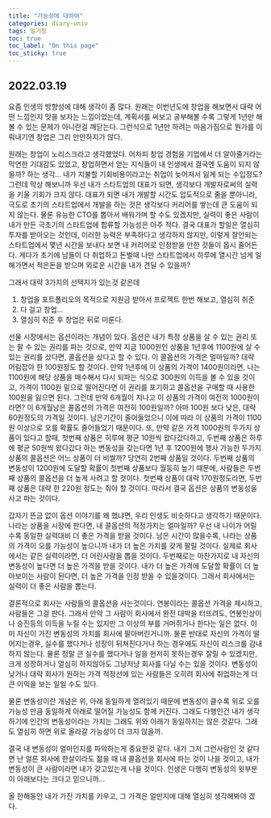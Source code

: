 ```yaml
---
title: "가능성에 대하여"
categories: diary-univ
tags: 일기장
toc: true
toc_label: "On this page"
toc_sticky: true
---
```

## 2022.03.19
요즘 인생의 방향성에 대해 생각이 좀 많다. 원래는 이번년도에 창업을 해보면서 대략 어떤 느낌인지 맛을 보자는 느낌이었는데, 계획서를 써보고 공부해볼 수록 그렇게 1년만 해볼 수 있는 문제가 아니란걸 깨닫는다. 그런식으로 1년만 하려는 마음가짐으로 뭔가를 이뤄내기엔 창업은 그리 만만하지가 않다. 

원래는 창업이 노리스크라고 생각했었다. 어차피 창업 경험을 기업에서 더 알아줄거라는 막연한 기대감도 있었고, 창업하면서 얻는 지식들이 내 인생에서 결국엔 도움이 되지 않을까? 하는 생각... 내가 지불할 기회비용이라고는 취업이 늦어져서 잃게 되는 수입정도? 그런데 막상 해보니까 우선 내가 스타트업의 대표가 되면, 생각보다 개발자로써의 실력을 키울 기회가 크지 않다. 대표가 되면 내가 개발할 시간도 압도적으로 줄을 뿐아니라, 극도로 초기의 스타트업에서 개발을 하는 것은 생각보다 커리어를 쌓는데 큰 도움이 되지 않는다. 물론 유능한 CTO를 뽑아서 배워가며 할 수도 있겠지만, 실력이 좋은 사람이 내가 만든 극초기의 스타트업에 합류할 가능성은 아주 적다. 결국 대표가 할일은 열심히 투자를 받아오는 것인데, 이러한 능력은 부족하다고 생각하지 않지만, 이렇게 잘안되는 스타트업에서 몇년 시간을 보내다 보면 내 커리어로 인정받을 만한 것들이 몹시 줄어든다. 게다가 초기에 남들이 다 취업하고 돈벌때 나만 스타트업에서 하루에 열시간 넘게 일해가면서 적은돈을 받으며 외로운 시간을 내가 견딜 수 있을까? 

그래서 대략 3가지의 선택지가 있는것 같은데

1. 창업을 포트폴리오의 목적으로 지원금 받아서 프로젝트 한번 해보고, 열심히 취준
2. 다 걸고 창업...
3. 열심히 취준 후 창업은 뒤로 미룬다.

선물 시장에서는 옵션이라는 개념이 있다. 옵션은 내가 특정 상품을 살 수 있는 권리 또는 팔 수 있는 권리를 파는 것으로, 만약 지금 1000원인 상품을 1년후에 1100원에 살 수 있는 권리를 샀다면, 콜옵션을 샀다고 할 수 있다. 이 콜옵션의 가격은 얼마일까? 대략 어림잡아 한 100원정도 할 것이다. 만약 1년후에 이 상품의 가격이 1400원이라면, 나는 1100원에 해당 상품을 매수해서 다시 되파는 식으로 300원의 이득을 볼 수 있을 것이고, 가격이 1100원 밑으로 떨어진다면 이 권리를 포기하고 콜옵션을 구매할 때 사용한 100원을 잃으면 된다. 그런데 만약 6개월이 지나고 이 상품의 가격이 여전히 1000원이라면? 이 6개월남은 콜옵션의 가격은 여전히 100원일까? 아마 100원 보다 낮은, 대략 60원정도의 가격일 것이다. 남은기간이 줄어들었으니 이에 따라 이 상품의 가격이 1100원 이상으로 오를 확률도 줄어들었기 때문이다. 또, 만약 같은 가격 1000원의 두가지 상품이 있다고 할때, 첫번째 상품은 히루에 평균 10원씩 왔다갔다하고, 두번째 상품은 하루에 평균 50원씩 왔다갔다 하는 변동성을 갖는다면 1년 후 1200원에 행사 가능한 두가지 상품의 콜옵션은 어느 상품이 더 비쌀까? 당연히 2번째 상품일 것이다. 두번째 상품의 변동성이 1200원에 도달할 확률이 첫번째 상품보다 월등히 높기 때문에, 사람들은 두번째 상품의 콜옵션을 더 높게 사려고 할 것이다. 첫번째 상품이 대략 170원정도라면, 두번째 상품은 대략 한 220원 정도는 줘야 할 것이다. 따라서 결국 옵션은 상품의 변동성을 사고 파는 것이다.

갑자기 뜬금 없이 옵션 이야기를 왜 했냐면, 우리 인생도 비슷하다고 생각하기 때문이다. 나라는 상품을 시장에 판다면, 내 콜옵션의 적정가치는 얼마일까? 우선 내 나이가 어릴수록 동일한 실력대비 더 좋은 가격을 받을 것이다. 남은 시간이 많을수록, 나라는 상품의 가격이 오를 가능성이 높으니까 내가 더 높은 가치를 갖게 팔릴 것이다. 실제로 회사에서는 같은 실력이라면, 더 어린사람을 뽑을 것이다. 두번째로는 마찬가지로 내 자신의 변동성이 높다면 더 높은 가격을 받을 것이다. 내가 더 높은 가격에 도달할 확률이 더 높아보이는 사람이 된다면, 더 높은 가격을 인정 받을 수 있을것이다. 그래서 회사에서는 실력이 더 좋은 사람을 뽑는다. 

결론적으로 회사는 사람들의 콜옵션을 사는것이다. 연봉이라는 콜옵션 가격을 제시하고, 사람들은 그걸 판다. 그래서 만약 그 사람이 회사에서 완전 대박을 터뜨려도, 연봉인상이나 승진등의 이득을 누릴 수는 있지만 그 이상의 부를 거머쥐거나 한다는 일은 없다. 이미 자신이 가진 변동성의 가치를 회사에 팔아버린거니까. 물론 반대로 자신의 가격이 떨어지는경우, 실수를 했다거나 성장이 뒤쳐진다거나 하는 경우에도 자신이 리스크를 감내하지 않는다. 물론 정말 큰 실수를 했다거나 일을 현저히 못하는경우 잘릴 수 있겠지만, 크게 성장하거나 열심히 하지않아도 그냥저냥 회사를 다닐 수는 있을 것이다. 변동성이 낮거나 대략 회사가 원하는 가격 적정선에 있는 사람들은 오히려 회사에 취업하는게 더 큰 이익을 보는 일일 수도 있다. 

물론 변동성이란 개념은 위, 아래 동일하게 열려있기 때문에 변동성이 클수록 위로 오를 가능성 만큼 동일하게 아래로 떨어질 가능성도 함께 커진다. 그래도 다행인건 내가 생각하기에 인간의 변동성이라는 가치는 그래도 위와 아래가 동일하지는 않은 것같다. 그래도 열심히 하면 위로 올라갈 가능성이 더 크지 않을까. 

결국 내 변동성이 얼마인지를 파악하는게 중요한것 같다. 내가 그저 그런사람인 것 같다면 난 얼른 회사에 한살이라도 젊을 때 내 콜옵션을 회사에 파는 것이 나을 것이고, 내가 변동성이 큰 사람이라면 내가 갖고있는게 나을 것이다. 인생은 다행히 변동성의 윗부분이 아래보다는 크다고 믿으니까...

올 한해동안 내가 가진 가치를 키우고, 그 가격은 얼만지에 대해 열심히 생각해봐야 겠다. 

